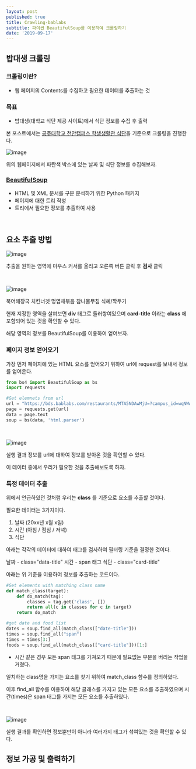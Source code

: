 ```yaml
---
layout: post
published: true
title: Crawling-bablabs
subtitle: 파이썬 BeautifulSoup를 이용하여 크롤링하기
date: '2019-09-17'
---
```

## 밥대생 크롤링

### 크롤링이란?

- 웹 페이지의 Contents를 수집하고 필요한 데이터를 추출하는 것

### 목표

- 밥대생(대학교 식단 제공 사이트)에서 식단 정보를 수집 후 출력

본 포스트에서는 [공주대학교 천안캠퍼스 학생생활관 식단](https://bds.bablabs.com/restaurants/MTA5NDAwMjU=?campus_id=wqNWwIvBVE)을 기준으로 크롤링을 진행한다.

![image](https://user-images.githubusercontent.com/50393277/65023850-aa66bb00-d96e-11e9-82a8-3721b17cdd7c.png)

위의 웹페이지에서 파란색 박스에 있는 날짜 및 식단 정보를 수집해보자.

### [BeautifulSoup](https://www.google.com/search?q=beautifulsoup&oq=beautifulsoup&aqs=chrome..69i57j69i59j35i39l2j69i60l2.3275j0j7&sourceid=chrome&ie=UTF-8)

- HTML 및 XML 문서를 구문 분석하기 위한 Python 패키지
- 페이지에 대한 트리 작성
- 트리에서 필요한 정보를 추출하여 사용

<br>

## 요소 추출 방법

![image](https://user-images.githubusercontent.com/50393277/65024730-61b00180-d970-11e9-9dc8-319bf60a8f40.png)

추출을 원하는 영역에 마우스 커서를 올리고 오른쪽 버튼 클릭 후 **검사** 클릭

<br>

![image](https://user-images.githubusercontent.com/50393277/65024861-97ed8100-d970-11e9-9880-436ea0e2b7be.png)

**<div data-v-45a7895a="" class="card-title">** 북어해장국 치킨너겟 명엽채볶음 참나물무침 식혜/깍두기</div>

현재 지정한 영역을 살펴보면 **div** 태그로 둘러쌓여있으며 **card-title** 이라는 **class** 에 포함되어 있는 것을 확인할 수 있다.

해당 영역의 정보를 BeautifulSoup를 이용하여 얻어보자.

### 페이지 정보 얻어오기

가장 먼저 페이지에 있는 HTML 요소를 얻어오기 위하여 url에 request를 보내서 정보를 얻어온다.

```python
from bs4 import BeautifulSoup as bs
import requests

#Get elemnets from url
url = "https://bds.bablabs.com/restaurants/MTA5NDAwMjU=?campus_id=wqNWwIvBVE"
page = requests.get(url)
data = page.text
soup = bs(data, 'html.parser')
```

<br>

![image](https://user-images.githubusercontent.com/50393277/65025415-a5573b00-d971-11e9-89af-1f1d443afccb.png)

실행 결과 정보를 url에 대하여 정보를 받아온 것을 확인할 수 있다.

이 데이터 중에서 우리가 필요한 것을 추출해보도록 하자.

### 특정 데이터 추출

위에서 언급하였던 것처럼 우리는 **class** 를 기준으로 요소를 추출할 것이다.

필요한 데이터는 3가지이다.

1. 날짜 (20xx년 x월 x일)
2. 시간 (아침 / 점심 / 저녁)
3. 식단

아래는 각각의 데이터에 대하여 태그를 검사하여 필터링 기준을 결정한 것이다.

날짜 - class="data-title"
시간 - span 태그
식단 - class="card-title"

아래는 위 기준을 이용하여 정보를 추출하는 코드이다.

```python
#Get elements with matching class name
def match_class(target):                                                        
    def do_match(tag):                                                          
        classes = tag.get('class', [])                                          
        return all(c in classes for c in target)                                
    return do_match

#get date and food list
dates = soup.find_all(match_class(["date-title"]))
times = soup.find_all("span")
times = times[3:]
foods = soup.find_all(match_class(["card-title"]))[1:]
```

* 시간 같은 경우 모든 span 태그를 가져오기 때문에 필요없는 부분을 버리는 작업을 거쳤다.

일치하는 class명을 가지는 요소를 찾기 위하여 match_class 함수를 정의하였다.

이후 find_all 함수를 이용하여 해당 클래스를 가지고 있는 모든 요소를 추출하였으며 시간(times)은 span 태그를 가지는 모든 요소를 추출하였다.

<br>

![image](https://user-images.githubusercontent.com/50393277/65026210-0c292400-d973-11e9-8627-d0f804b336d6.png)

실행 결과를 확인하면 정보뿐만이 아니라 여러가지 태그가 섞여있는 것을 확인할 수 있다.

## 정보 가공 및 출력하기


